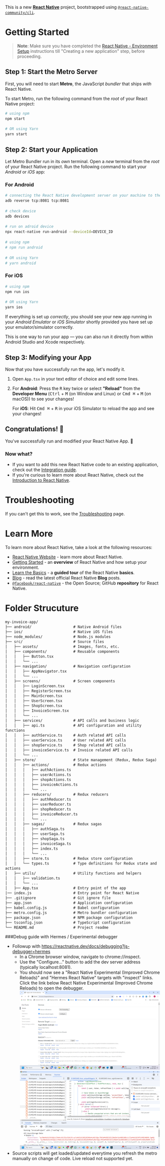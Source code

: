 This is a new [**React Native**](https://reactnative.dev) project, bootstrapped using [`@react-native-community/cli`](https://github.com/react-native-community/cli).

# Getting Started

>**Note**: Make sure you have completed the [React Native - Environment Setup](https://reactnative.dev/docs/environment-setup) instructions till "Creating a new application" step, before proceeding.

## Step 1: Start the Metro Server

First, you will need to start **Metro**, the JavaScript _bundler_ that ships _with_ React Native.

To start Metro, run the following command from the _root_ of your React Native project:

```bash
# using npm
npm start

# OR using Yarn
yarn start
```

## Step 2: Start your Application

Let Metro Bundler run in its _own_ terminal. Open a _new_ terminal from the _root_ of your React Native project. Run the following command to start your _Android_ or _iOS_ app:

### For Android

```bash
# connecting the React Native development server on your machine to the Android device/emulator. (OPTIONAL) 
adb reverse tcp:8081 tcp:8081

# check device 
adb devices

# run on adroid device 
npx react-native run-android --deviceId=DEVICE_ID

# using npm
# npm run android

# OR using Yarn
# yarn android
```

### For iOS

```bash
# using npm
npm run ios

# OR using Yarn
yarn ios
```

If everything is set up _correctly_, you should see your new app running in your _Android Emulator_ or _iOS Simulator_ shortly provided you have set up your emulator/simulator correctly.

This is one way to run your app — you can also run it directly from within Android Studio and Xcode respectively.

## Step 3: Modifying your App

Now that you have successfully run the app, let's modify it.

1. Open `App.tsx` in your text editor of choice and edit some lines.
2. For **Android**: Press the <kbd>R</kbd> key twice or select **"Reload"** from the **Developer Menu** (<kbd>Ctrl</kbd> + <kbd>M</kbd> (on Window and Linux) or <kbd>Cmd ⌘</kbd> + <kbd>M</kbd> (on macOS)) to see your changes!

   For **iOS**: Hit <kbd>Cmd ⌘</kbd> + <kbd>R</kbd> in your iOS Simulator to reload the app and see your changes!

## Congratulations! :tada:

You've successfully run and modified your React Native App. :partying_face:

### Now what?

- If you want to add this new React Native code to an existing application, check out the [Integration guide](https://reactnative.dev/docs/integration-with-existing-apps).
- If you're curious to learn more about React Native, check out the [Introduction to React Native](https://reactnative.dev/docs/getting-started).

# Troubleshooting

If you can't get this to work, see the [Troubleshooting](https://reactnative.dev/docs/troubleshooting) page.

# Learn More

To learn more about React Native, take a look at the following resources:

- [React Native Website](https://reactnative.dev) - learn more about React Native.
- [Getting Started](https://reactnative.dev/docs/environment-setup) - an **overview** of React Native and how setup your environment.
- [Learn the Basics](https://reactnative.dev/docs/getting-started) - a **guided tour** of the React Native **basics**.
- [Blog](https://reactnative.dev/blog) - read the latest official React Native **Blog** posts.
- [`@facebook/react-native`](https://github.com/facebook/react-native) - the Open Source; GitHub **repository** for React Native.

# Folder Strucuture 
```
my-invoice-app/
├── android/                   # Native Android files
├── ios/                       # Native iOS files
├── node_modules/              # Node.js modules
├── src/                       # Source files
│   ├── assets/                # Images, fonts, etc.
│   ├── components/            # Reusable components
│   │   ├── Button.tsx
│   │   └── ...
│   ├── navigation/            # Navigation configuration
│   │   ├── AppNavigator.tsx
│   │   └── ...
│   ├── screens/               # Screen components
│   │   ├── LoginScreen.tsx
│   │   ├── RegisterScreen.tsx
│   │   ├── MainScreen.tsx
│   │   ├── UserScreen.tsx
│   │   ├── ShopScreen.tsx
│   │   ├── InvoiceScreen.tsx
│   │   └── ...
│   ├── services/              # API calls and business logic
│   │   ├── api.ts             # API configuration and utility functions
│   │   ├── authService.ts     # Auth related API calls
│   │   ├── userService.ts     # User related API calls
│   │   ├── shopService.ts     # Shop related API calls
│   │   ├── invoiceService.ts  # Invoice related API calls
│   │   └── ...
│   ├── store/                 # State management (Redux, Redux Saga)
│   │   ├── actions/           # Redux actions
│   │   │   ├── authActions.ts
│   │   │   ├── userActions.ts
│   │   │   ├── shopActions.ts
│   │   │   ├── invoiceActions.ts
│   │   │   └── ...
│   │   ├── reducers/          # Redux reducers
│   │   │   ├── authReducer.ts
│   │   │   ├── userReducer.ts
│   │   │   ├── shopReducer.ts
│   │   │   ├── invoiceReducer.ts
│   │   │   └── ...
│   │   ├── sagas/             # Redux sagas
│   │   │   ├── authSaga.ts
│   │   │   ├── userSaga.ts
│   │   │   ├── shopSaga.ts
│   │   │   ├── invoiceSaga.ts
│   │   │   ├── index.ts
│   │   │   └── ...
│   │   ├── store.ts           # Redux store configuration
│   │   └── types.ts           # Type definitions for Redux state and actions
│   ├── utils/                 # Utility functions and helpers
│   │   ├── validation.ts
│   │   └── ...
│   ├── App.tsx                # Entry point of the app
|── index.js                   # Entry point for React Native
├── .gitignore                 # Git ignore file
├── app.json                   # Application configuration
├── babel.config.js            # Babel configuration
├── metro.config.js            # Metro bundler configuration
├── package.json               # NPM package configuration
├── tsconfig.json              # TypeScript configuration
└── README.md                  # Project readme
```
###Debug guide with Hermes / Experimental debugger 
- Followup with https://reactnative.dev/docs/debugging?js-debugger=hermes
  - In a Chrome browser window, navigate to chrome://inspect.
  - Use the "Configure..." button to add the dev server address (typically localhost:8081).
  - You should now see a "React Native Experimental (Improved Chrome Reloads)" and "Hermes React Native" targets with "inspect" links. Click the link below React Native Experimental (Improved Chrome Reloads)
  to open the debugger.
  ![alt text](image.png)
  ![alt text](image-1.png)
- Source scripts will get loaded/updated everytime you refresh the metro manually on change of code. Live reload not supported yet. 





